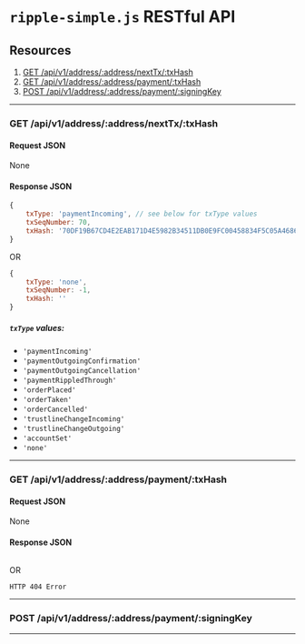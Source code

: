 # `ripple-simple.js` RESTful API

## Resources

1. [GET /api/v1/address/:address/nextTx/:txHash](API.md#get-apiv1addressaddressnexttxtxhash)
2. [GET /api/v1/address/:address/payment/:txHash](API.md#get-apiv1addressaddresspaymenttxhash)
3. [POST /api/v1/address/:address/payment/:signingKey](API.md#post-apiv1addressaddresspaymentsigningkey)

-----------

### GET /api/v1/address/:address/nextTx/:txHash

#### Request JSON

None

#### Response JSON

```js
{
	txType: 'paymentIncoming', // see below for txType values
	txSeqNumber: 70,
	txHash: '70DF19B67CD4E2EAB171D4E5982B34511DB0E9FC00458834F5C05A4686597F4E'
}
```
OR
```js
{
	txType: 'none',
	txSeqNumber: -1,
	txHash: ''
}
```

##### `txType` values:
+ `'paymentIncoming'`
+ `'paymentOutgoingConfirmation'`
+ `'paymentOutgoingCancellation'`
+ `'paymentRippledThrough'`
+ `'orderPlaced'`
+ `'orderTaken'`
+ `'orderCancelled'`
+ `'trustlineChangeIncoming'`
+ `'trustlineChangeOutgoing'`
+ `'accountSet'`
+ `'none'`


-----------

### GET /api/v1/address/:address/payment/:txHash

#### Request JSON

None

#### Response JSON

```js

```
OR

`HTTP 404 Error`


-----------

### POST /api/v1/address/:address/payment/:signingKey

-----------
